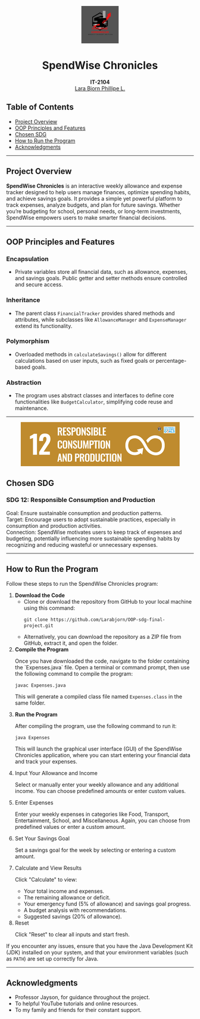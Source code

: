<p align="center" dir="auto">
  <img src="https://github.com/Larabjorn/OOP-sdg-final-project/blob/main/image/2.png" width="100">
</p>
<h1 align="center" tabindex="-1" class="heading element" dir="auto">SpendWise Chronicles</h1>

<p align="center" dir="auto">
  <b>IT-2104</b>
  <br>
  <a href="https://github.com/Larabjorn">Lara Bjorn Phillipe L.</a>
</p>

<h2> Table of Contents</h2>
  <ul>
    <li><a href="#project-overview">Project Overview</a></li>
    <li><a href="#oop-principles-and-features">OOP Principles and Features</a></li>
    <li><a href="#chosen-sdg">Chosen SDG</a></li>
    <li><a href="#how-to-run-the-program">How to Run the Program</a></li>
    <li><a href="#acknowledgments">Acknowledgments</a></li>
  </ul>
  <hr>

  <h2 id="project-overview"> Project Overview</h2>
  <p><strong>SpendWise Chronicles</strong> is an interactive weekly allowance and expense tracker designed to help users manage finances, optimize spending habits, and achieve savings goals. It provides a simple yet powerful platform to track expenses, analyze budgets, and plan for future savings. Whether you’re budgeting for school, personal needs, or long-term investments, SpendWise empowers users to make smarter financial decisions.</p>
  <hr>

  <h2 id="oop-principles-and-features"> OOP Principles and Features</h2>
  <h3> Encapsulation</h3>
  <ul>
    <li>Private variables store all financial data, such as allowance, expenses, and savings goals. Public getter and setter methods ensure controlled and secure access.</li>
  </ul>
  <h3> Inheritance</h3>
  <ul>
    <li>The parent class <code>FinancialTracker</code> provides shared methods and attributes, while subclasses like <code>AllowanceManager</code> and <code>ExpenseManager</code> extend its functionality.</li>
  </ul>
  <h3> Polymorphism</h3>
  <ul>
    <li>Overloaded methods in <code>calculateSavings()</code> allow for different calculations based on user inputs, such as fixed goals or percentage-based goals.</li>
  </ul>
  <h3> Abstraction</h3>
  <ul>
    <li>The program uses abstract classes and interfaces to define core functionalities like <code>BudgetCalculator</code>, simplifying code reuse and maintenance.</li>
  </ul>
  <hr>
  
<p align="center" dir="auto">
<img src="https://github.com/Larabjorn/OOP-sdg-final-project/blob/main/image/images.png">
</p>

  <h2 id="chosen-sdg"> Chosen SDG</h2>
  <h3> SDG 12: Responsible Consumption and Production</h3>
  <p>
    Goal: Ensure sustainable consumption and production patterns.<br>
    Target: Encourage users to adopt sustainable practices, especially in consumption and production activities.<br>
    Connection: SpendWise motivates users to keep track of expenses and budgeting, potentially influencing more sustainable spending habits by recognizing and reducing wasteful or unnecessary expenses.
  </p>
  <hr>

  <h2 id="how-to-run-the-program"> How to Run the Program</h2>
<p>Follow these steps to run the SpendWise Chronicles program:</p>
<ol>
  <li><b>Download the Code</b>
    <ul>
      <li>Clone or download the repository from GitHub to your local machine using this command:
        <pre><code>git clone https://github.com/Larabjorn/OOP-sdg-final-project.git</code></pre>
      </li>
      <li>Alternatively, you can download the repository as a ZIP file from GitHub, extract it, and open the folder.</li>
    </ul>
  </li>
  <li><b>Compile the Program</b>
    <p>Once you have downloaded the code, navigate to the folder containing the `Expenses.java` file. Open a terminal or command prompt, then use the following command to compile the program:</p>
    <pre><code>javac Expenses.java</code></pre>
    <p>This will generate a compiled class file named <code>Expenses.class</code> in the same folder.</p>
  </li>
  <li><b>Run the Program</b>
    <p>After compiling the program, use the following command to run it:</p>
    <pre><code>java Expenses</code></pre>
    <p>This will launch the graphical user interface (GUI) of the SpendWise Chronicles application, where you can start entering your financial data and track your expenses.</p>
  </li>
  <li>Input Your Allowance and Income</li>
    <p>Select or manually enter your weekly allowance and any additional income. You can choose predefined amounts or enter custom values.</p>

  <li>Enter Expenses</li>
    <p>Enter your weekly expenses in categories like Food, Transport, Entertainment, School, and Miscellaneous. Again, you can choose from predefined values or enter a custom amount.</p>

  <li>Set Your Savings Goal</li>
    <p>Set a savings goal for the week by selecting or entering a custom amount.</p>

  <li>Calculate and View Results</li>
    <p>Click "Calculate" to view:</p>
  <ul>
    <li>Your total income and expenses.</li>
    <li>The remaining allowance or deficit.</li>
    <li>Your emergency fund (5% of allowance) and savings goal progress.</li>
    <li>A budget analysis with recommendations.</li>
    <li>Suggested savings (20% of allowance).</li>
  </ul>

  <li>Reset</h3>
    <p>Click "Reset" to clear all inputs and start fresh.</p>

</ol>
<p>If you encounter any issues, ensure that you have the Java Development Kit (JDK) installed on your system, and that your environment variables (such as <code>PATH</code>) are set up correctly for Java.</p>
<hr>


  <h2 id="acknowledgments"> Acknowledgments</h2>
  <ul>
    <li>Professor Jayson, for guidance throughout the project.</li>
    <li>To helpful YouTube tutorials and online resources.</li>
    <li>To my family and friends for their constant support.</li>
  </ul>
   
